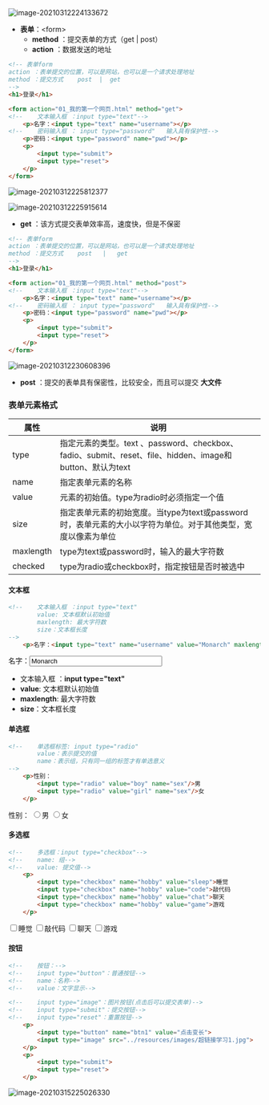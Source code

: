 ## 

![image-20210312224133672](https://img2020.cnblogs.com/blog/2213660/202103/2213660-20210312224135193-768083827.png)

- **表单**：\<form> 
    - **method** ：提交表单的方式（get | post）
    - **action** ：数据发送的地址

```html
<!-- 表单form
action ：表单提交的位置，可以是网站，也可以是一个请求处理地址
method ：提交方式    post  |  get
-->
<h1>登录</h1>

<form action="01_我的第一个网页.html" method="get">
<!--    文本输入框 ：input type="text"-->
    <p>名字：<input type="text" name="username"></p>
<!--    密码输入框 ： input type="password"   输入具有保护性-->
    <p>密码：<input type="password" name="pwd"></p>
    <p>
        <input type="submit">
        <input type="reset">
    </p>
</form>
```

![image-20210312225812377](https://img2020.cnblogs.com/blog/2213660/202103/2213660-20210312225812992-715906473.png) 

![image-20210312225915614](https://img2020.cnblogs.com/blog/2213660/202103/2213660-20210312225916228-733731570.png)

- **get** ：该方式提交表单效率高，速度快，但是不保密

```html
<!-- 表单form
action ：表单提交的位置，可以是网站，也可以是一个请求处理地址
method ：提交方式    post   |   get
-->
<h1>登录</h1>

<form action="01_我的第一个网页.html" method="post">
<!--    文本输入框 ：input type="text"-->
    <p>名字：<input type="text" name="username"></p>
<!--    密码输入框 ： input type="password"   输入具有保护性-->
    <p>密码：<input type="password" name="pwd"></p>
    <p>
        <input type="submit">
        <input type="reset">
    </p>
</form>
```

![image-20210312230608396](https://img2020.cnblogs.com/blog/2213660/202103/2213660-20210312230609055-1806393901.png) 

- **post** ：提交的表单具有保密性，比较安全，而且可以提交 **大文件** 



### 表单元素格式

| 属性 | 说明 |
| ---- | ---- |
|     type | 指定元素的类型。text 、password、checkbox、fadio、submit、reset、file、hidden、image和button、默认为text |
| name | 指定表单元素的名称 |
| value | 元素的初始值。type为radio时必须指定一个值 |
| size | 指定表单元素的初始宽度。当type为text或password时，表单元素的大小以字符为单位。对于其他类型，宽度以像素为单位 |
| maxlength | type为text或password时，输入的最大字符数 |
| checked | type为radio或checkbox时，指定按钮是否时被选中 |

#### 文本框

```html
<!--    文本输入框 ：input type="text"
        value: 文本框默认初始值
        maxlength: 最大字符数
        size：文本框长度
-->
    <p>名字：<input type="text" name="username" value="Monarch" maxlength="7" size="30"></p>
```

<p>名字：<input type="text" name="username" value="Monarch" maxlength="7" size="30"></p>

- 文本输入框 ：**input type="text"** 
- **value**: 文本框默认初始值
- **maxlength**: 最大字符数
-  **size**：文本框长度

#### 单选框

```html
<!--    单选框标签: input type="radio"
        value：表示提交的值
        name：表示组，只有同一组的标签才有单选意义
-->
    <p>性别：
        <input type="radio" value="boy" name="sex"/>男
        <input type="radio" value="girl" name="sex"/>女
    </p>
```

<p>性别：
        <input type="radio" value="boy" name="sex"/>男
        <input type="radio" value="girl" name="sex"/>女
    </p>

#### 多选框

```html
<!--    多选框：input type="checkbox"-->
<!--    name: 组-->
<!--    value: 提交值-->
    <p>
        <input type="checkbox" name="hobby" value="sleep">睡觉
        <input type="checkbox" name="hobby" value="code">敲代码
        <input type="checkbox" name="hobby" value="chat">聊天
        <input type="checkbox" name="hobby" value="game">游戏
    </p>
```

<p>
        <input type="checkbox" name="hobby" value="sleep">睡觉
        <input type="checkbox" name="hobby" value="code">敲代码
        <input type="checkbox" name="hobby" value="chat">聊天
        <input type="checkbox" name="hobby" value="game">游戏
    </p>

#### 按钮

```html
<!--    按钮：-->
<!--    input type="button"：普通按钮-->
<!--    name：名称-->
<!--    value：文字显示-->

<!--    input type="image"：图片按钮(点击后可以提交表单)-->
<!--    input type="submit"：提交按钮-->
<!--    input type="reset"：重置按钮-->
    <p>
        <input type="button" name="btn1" value="点击变长">
        <input type="image" src="../resources/images/超链接学习1.jpg">
    </p>
    <p>
        <input type="submit">
        <input type="reset">
    </p>
```

 ![image-20210315225026330](https://img2020.cnblogs.com/blog/2213660/202103/2213660-20210315225027283-1310518409.png) 